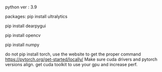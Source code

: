 python ver : 3.9

packages:
pip install ultralytics

pip install dearpygui

pip install opencv

pip install numpy

do not pip install torch, use the website to get the proper command
https://pytorch.org/get-started/locally/
Make sure cuda drivers and pytorch versions align.
get cuda toolkit to use your gpu and increase perf.

